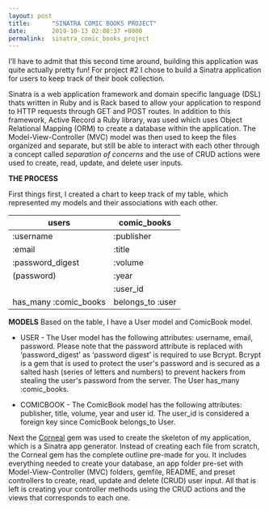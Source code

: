 ```yaml
---
layout: post
title:      "SINATRA COMIC BOOKS PROJECT"
date:       2019-10-13 02:08:37 +0000
permalink:  sinatra_comic_books_project
---
```



I’ll have to admit that this second time around, building this application was quite actually pretty fun! For project #2 I chose to build a Sinatra application for users to keep track of their  book collection. 

Sinatra is a web application framework and domain specific language (DSL) thats written in Ruby and is Rack based to allow your application to respond to HTTP requests through GET and POST routes. In addition to this framework, Active Record a Ruby library, was used which uses Object Relational Mapping (ORM) to create a database within the application. The Model-View-Controller (MVC) model was then used to keep the files organized and separate, but still be able to interact with each other through a concept called *separation of concerns* and the use of CRUD actions were used to create, read, update, and delete user inputs.



**THE PROCESS**

First things first, I created a chart to keep track of my table, which represented my models and their associations with each other.


|          users                                 |    comic_books          |
| ---------------------                | -------------------        | 
|   :username                              |      :publisher              |
|   :email                                        |      :title                         |
|   :password_digest                |   	:volume                |
|   (password)                              |     :year                       |
|	                                                       |    :user_id                |
| 	has_many :comic_books   | belongs_to :user |
	
	





**MODELS**
Based on the table, I have a User model and ComicBook model.

* USER - The User model has the following attributes: username, email, password. Please note that the password attribute is replaced with ‘password_digest’ as ‘password digest’ is required to use Bcrypt. Bcrypt is a gem that is used to protect the user's password and is secured as a salted hash (series of letters and numbers) to prevent hackers from stealing the user's password from the server. The User has_many :comic_books.

* COMICBOOK - The ComicBook model has the following attributes: publisher, title, volume, year and user id. The user_id is considered a foreign key since ComicBook belongs_to User.

Next the [Corneal](https://github.com/thebrianemory/corneal) gem was used to create the skeleton of my application, which is a Sinatra app generator. Instead of creating each file from scratch, the Corneal gem has the complete outline pre-made for you.  It includes everything needed to create your database, an app folder pre-set with Model-View-Controller (MVC) folders, gemfile, README, and preset controllers to create, read, update and delete (CRUD) user input. All that is left is creating your controller methods using the CRUD actions and the views that corresponds to each one.
